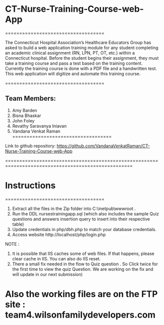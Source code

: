 # CT-Nurse-Training-Course-web-App
===================================

The Connecticut Hospital Association’s Healthcare Educators Group has asked to build a web application training module for any student completing an academic clinical assignment (RN, LPN, PT, OT, etc.) within a Connecticut hospital. Before the student begins their assignment, they must take a training course and pass a test based on the training content.  Currently the training course is done with a PDF file and a handwritten test. This web application will digitize and automate this training course.

===================================
## Team Members:
1. Amy Barden
2. Bisna Bhaskar
3. John Foley
4. Revathy Saravanya Iniavan
5. Vandana Venkat Raman
===================================

Link to github repository: https://github.com/VandanaVenkatRaman/CT-Nurse-Training-Course-web-App

===================================================================================================

# Instructions
===================================
1. Extract all the files in the Zip folder into C:\inetpub\wwwroot .
2. Run the DDL nursestrainingapp.sql (which also includes the sample Quiz questions and answers insertion query to insert into their respective table)
3. Update credentials in php/dbh.php to match your database credentials.
4. Access website http://localhost/php/login.php

NOTE : 
1. It is possible that IIS caches some of web files. If that happens, please clear cache in IIS. You can also do IIS reset.
2. There a small fix needed in the flow to Quiz question . So Click twice for the first time to view the quiz Question. We are working on the fix and will update in our next submission)

Also the working files are on the FTP site : team4.wilsonfamilydevelopers.com
===================================